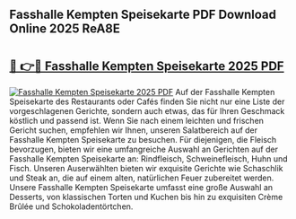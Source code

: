 ## Fasshalle Kempten Speisekarte PDF Download Online 2025 ReA8E

# <h2><a href="http://gc6k6f.nevu.top/?p=Fasshalle+Kempten+Speisekarte">🔗 👉🔴 Fasshalle Kempten Speisekarte 2025 PDF</a></h2>

[![Fasshalle Kempten Speisekarte 2025 PDF](https://i.imgur.com/dBaPXMq.png)](http://gc6k6f.nevu.top/?p=Fasshalle+Kempten+Speisekarte)
Auf der Fasshalle Kempten Speisekarte des Restaurants oder Cafés finden Sie nicht nur eine Liste der vorgeschlagenen Gerichte, sondern auch etwas, das für Ihren Geschmack köstlich und passend ist. Wenn Sie nach einem leichten und frischen Gericht suchen, empfehlen wir Ihnen, unseren Salatbereich auf der Fasshalle Kempten Speisekarte zu besuchen. Für diejenigen, die Fleisch bevorzugen, bieten wir eine umfangreiche Auswahl an Gerichten auf der Fasshalle Kempten Speisekarte an: Rindfleisch, Schweinefleisch, Huhn und Fisch. Unseren Auserwählten bieten wir exquisite Gerichte wie Schaschlik und Steak an, die auf einem alten, natürlichen Feuer zubereitet werden. Unsere Fasshalle Kempten Speisekarte umfasst eine große Auswahl an Desserts, von klassischen Torten und Kuchen bis hin zu exquisiten Crème Brûlée und Schokoladentörtchen.
